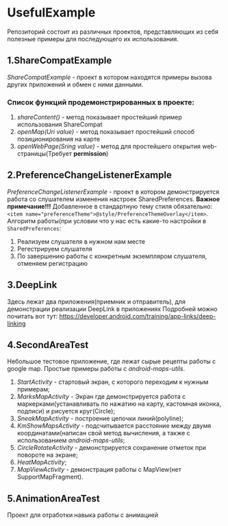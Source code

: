 # UsefulExample
Репозиторий состоит из различных проектов, представляющих из себя полезные примеры для последующего их использования.   

## 1.ShareCompatExample
*ShareCompatExample* - проект в котором находятся примеры вызова других приложений и обмен с ними данными.

### Список функций продемонстрированных в проекте:
1. *shareContent()* - метод показывает простейший пример использования ShareCompat
2. *openMap(Uri value)* - метод показывает простейший способ позиционирования на карте
3. *openWebPage(Sring value)* - метод для простейшего открытия web-страницы(Требует **permission**)

## 2.PreferenceChangeListenerExample
*PreferenceChangeListenerExample* - проект в котором демонстрируется работа со слушателем изменения настроек SharedPreferences. **Важное примечание!!!** Добавленное в стандартную тему стиля обязательно: `<item name="preferenceTheme">@style/PreferenceThemeOverlay</item>`. Алгоритм работы(при условии что у нас есть какие-то настройки в `SharedPreferences`:
1. Реализуем слушателя в нужном нам месте
2. Регестрируем слушателя
3. По завершению работы с конкретным экземпляром слушателя, отменяем регистрацию   
   
     
 ## 3.DeepLink   
 Здесь лежат два приложения(приемник и отправитель), для демонстрации реализации DeepLink в приложениях
 Подробней можно почитать вот тут: https://developer.android.com/training/app-links/deep-linking   
     
 ## 4.SecondAreaTest   
 Небольшое тестовое приложение, где лежат сырые рецепты работы с google map. Простые примеры работы с *android-maps-utils*.
 1. *StartActivity* - стартовый экран, с которого переходим к нужным примерам;   
 2. *MarksMapActivity* - Экран где демонстрируется работа с маркерками(устанавливать по нажатию на карту, кастомная иконка, подписи) и рисуется круг(Circle);   
 3. *SneakMapActivity* - построение цепочки линий(polyline);   
 4. *KmShowMapsActivity* - подсчитывается расстояние между двумя координатами(написан свой метод вычисления, а также с использованием *android-maps-utils*;   
 5. *CircleRotateActivity* - демонстрируется сохранение отметок при повороте на экране;   
 6. *HeatMapActivity*;    
 7. *MapViewActivity* - демонстрация работы с MapView(нет SupportMapFragment).
    
 ## 5.AnimationAreaTest   
 
Проект для отработки навыка работы с анимацией
